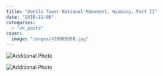 ```yaml
---
title: "Devils Tower National Monument, Wyoming. Part II"
date: "2016-11-06"
categories: 
  - "vk_posts"
cover:
  image: "images/439805088.jpg"
---
```


![Additional Photo](https://vodpop.ru/wp-content/uploads/2023/07/439805089.jpg)

![Additional Photo](https://vodpop.ru/wp-content/uploads/2023/07/439805090.jpg)
